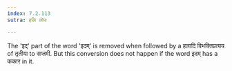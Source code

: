 ```yaml
---
index: 7.2.113
sutra: हलि लोपः

---
```

The 'इद्' part of the word 'इदम्' is removed when followed by a हलादि विभक्तिप्रत्यय of तृतीया to सप्तमी. But this conversion does not happen if the word इदम् has a ककार in it.